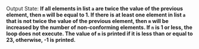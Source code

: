 Output State: **If all elements in list `a` are twice the value of the previous element, then `m` will be equal to 1. If there is at least one element in list `a` that is not twice the value of the previous element, then `m` will be increased by the number of non-conforming elements. If `n` is 1 or less, the loop does not execute. The value of `m` is printed if it is less than or equal to 23, otherwise, -1 is printed.**